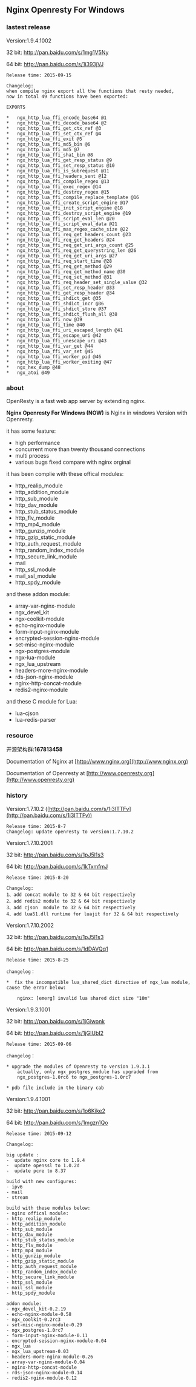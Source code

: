 ## Nginx Openresty For Windows ##

### lastest release ###

Version:1.9.4.1002

32 bit: http://pan.baidu.com/s/1mg1V5Ny

64 bit: http://pan.baidu.com/s/1i393jVJ

    Release time: 2015-09-15
    
    Changelog: 
    when compile nginx export all the functions that resty needed, 
    now in total 49 functions have been exported:
    
    EXPORTS
    
    *   ngx_http_lua_ffi_encode_base64 @1
    *   ngx_http_lua_ffi_decode_base64 @2
    *   ngx_http_lua_ffi_get_ctx_ref @3
    *   ngx_http_lua_ffi_set_ctx_ref @4
    *   ngx_http_lua_ffi_exit @5
    *   ngx_http_lua_ffi_md5_bin @6
    *   ngx_http_lua_ffi_md5 @7
    *   ngx_http_lua_ffi_sha1_bin @8
    *   ngx_http_lua_ffi_get_resp_status @9
    *   ngx_http_lua_ffi_set_resp_status @10
    *   ngx_http_lua_ffi_is_subrequest @11
    *   ngx_http_lua_ffi_headers_sent @12
    *   ngx_http_lua_ffi_compile_regex @13
    *   ngx_http_lua_ffi_exec_regex @14
    *   ngx_http_lua_ffi_destroy_regex @15
    *   ngx_http_lua_ffi_compile_replace_template @16
    *   ngx_http_lua_ffi_create_script_engine @17
    *   ngx_http_lua_ffi_init_script_engine @18
    *   ngx_http_lua_ffi_destroy_script_engine @19
    *   ngx_http_lua_ffi_script_eval_len @20
    *   ngx_http_lua_ffi_script_eval_data @21
    *   ngx_http_lua_ffi_max_regex_cache_size @22
    *   ngx_http_lua_ffi_req_get_headers_count @23
    *   ngx_http_lua_ffi_req_get_headers @24
    *   ngx_http_lua_ffi_req_get_uri_args_count @25
    *   ngx_http_lua_ffi_req_get_querystring_len @26
    *   ngx_http_lua_ffi_req_get_uri_args @27
    *   ngx_http_lua_ffi_req_start_time @28
    *   ngx_http_lua_ffi_req_get_method @29
    *   ngx_http_lua_ffi_req_get_method_name @30
    *   ngx_http_lua_ffi_req_set_method @31
    *   ngx_http_lua_ffi_req_header_set_single_value @32
    *   ngx_http_lua_ffi_set_resp_header @33
    *   ngx_http_lua_ffi_get_resp_header @34
    *   ngx_http_lua_ffi_shdict_get @35
    *   ngx_http_lua_ffi_shdict_incr @36
    *   ngx_http_lua_ffi_shdict_store @37
    *   ngx_http_lua_ffi_shdict_flush_all @38
    *   ngx_http_lua_ffi_now @39
    *   ngx_http_lua_ffi_time @40
    *   ngx_http_lua_ffi_uri_escaped_length @41
    *   ngx_http_lua_ffi_escape_uri @42
    *   ngx_http_lua_ffi_unescape_uri @43
    *   ngx_http_lua_ffi_var_get @44
    *   ngx_http_lua_ffi_var_set @45
    *   ngx_http_lua_ffi_worker_pid @46
    *   ngx_http_lua_ffi_worker_exiting @47
    *   ngx_hex_dump @48
    *   ngx_atoi @49
        

### about ###

OpenResty is a fast web app server by extending nginx.

**Nginx Openresty For Windows  (NOW)**  is Nginx in windows Version with Openresty.

it has some feature:

- high performance
- concurrent more than twenty thousand connections
- multi process
- various bugs fixed compare with nginx orginal

it has been complie with these offical modules:

- http_realip_module
- http_addition_module
- http_sub_module
- http_dav_module
- http_stub_status_module
- http_flv_module
- http_mp4_module
- http_gunzip_module
- http_gzip_static_module
- http_auth_request_module
- http_random_index_module
- http_secure_link_module
- mail
- http_ssl_module
- mail_ssl_module
- http_spdy_module

and these addon module:

- array-var-nginx-module
- ngx_devel_kit
- ngx-coolkit-module
- echo-nginx-module
- form-input-nginx-module
- encrypted-session-nginx-module
- set-misc-nginx-module
- ngx-postgres-module
- ngx-lua-module
- ngx_lua_upstream
- headers-more-nginx-module
- rds-json-nginx-module
- nginx-http-concat-module
- redis2-nginx-module

and these C module for Lua:

- lua-cjson
- lua-redis-parser


### resource ###

开源架构群:**167813458**

Documentation of Nginx at [http://www.nginx.org](http://www.nginx.org)

Documentation of Openresty at [http://www.openresty.org](http://www.openresty.org)


### history ###

Version:1.7.10.2  ([http://pan.baidu.com/s/1i3ITTFv](http://pan.baidu.com/s/1i3ITTFv))

    Release time: 2015-8-7
    Changelog: update openresty to version:1.7.10.2

Version:1.7.10.2001

32 bit: http://pan.baidu.com/s/1pJ5l1s3

64 bit: http://pan.baidu.com/s/1kTxmfmJ

    Release time: 2015-8-20

    Changelog: 
    1、add concat module to 32 & 64 bit respectively
    2、add redis2 module to 32 & 64 bit respectively
    3、add cjson  module to 32 & 64 bit respectively
    4、add lua51.dll runtime for luajit for 32 & 64 bit respectively
	
Version:1.7.10.2002

32 bit: http://pan.baidu.com/s/1pJ5l1s3

64 bit: http://pan.baidu.com/s/1dDAVQq1

    Release time: 2015-8-25

    changelog：

    *  fix the incompatible lua_shared_dict directive of ngx_lua module, cause the error below:

        nginx: [emerg] invalid lua shared dict size "10m"
		
		
Version:1.9.3.1001

32 bit: http://pan.baidu.com/s/1jGiwonk

64 bit: http://pan.baidu.com/s/1jGIUbI2

    Release time: 2015-09-06
    
    changelog：
    
    * upgrade the modules of Openresty to version 1.9.3.1
        actually, only ngx_postgres_module has upgraded from 
        ngx_postgres-1.0rc6 to ngx_postgres-1.0rc7
    
    * pdb file include in the binary cab

Version:1.9.4.1001

32 bit: http://pan.baidu.com/s/1o6Kike2

64 bit: http://pan.baidu.com/s/1mgzn1Qo

    Release time: 2015-09-12
    
    Changelog: 
    
    big update :
    -  update nginx core to 1.9.4
    -  update openssl to 1.0.2d
    -  update pcre to 8.37
    
    build with new configures:
    - ipv6
    - mail
    - stream
    
    build with these modules below:
    - nginx offical module:
    - http_realip_module
    - http_addition_module
    - http_sub_module
    - http_dav_module
    - http_stub_status_module
    - http_flv_module
    - http_mp4_module
    - http_gunzip_module
    - http_gzip_static_module
    - http_auth_request_module
    - http_random_index_module
    - http_secure_link_module
    - http_ssl_module
    - mail_ssl_module
    - http_spdy_module
    
    addon module:
    - ngx_devel_kit-0.2.19
    - echo-nginx-module-0.58
    - ngx_coolkit-0.2rc3
    - set-misc-nginx-module-0.29
    - ngx_postgres-1.0rc7
    - form-input-nginx-module-0.11
    - encrypted-session-nginx-module-0.04
    - ngx_lua
    - ngx_lua_upstream-0.03
    - headers-more-nginx-module-0.26
    - array-var-nginx-module-0.04
    - nginx-http-concat-module
    - rds-json-nginx-module-0.14
    - redis2-nginx-module-0.12
    
